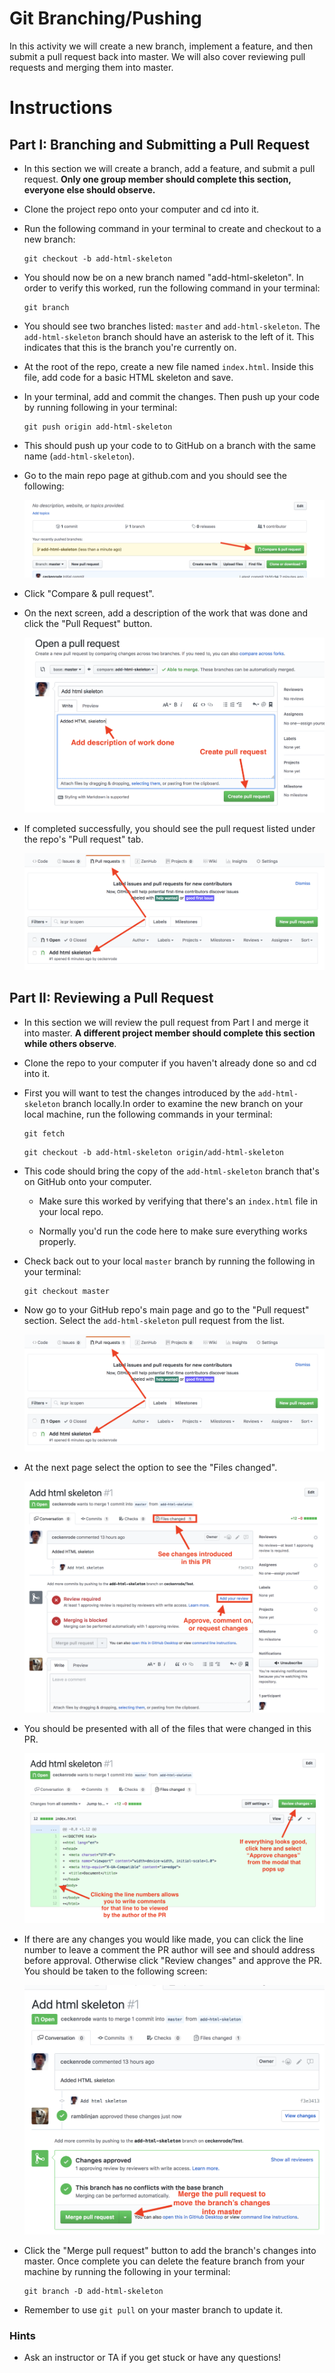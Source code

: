 # Git Branching/Pushing

In this activity we will create a new branch, implement a feature, and then submit a pull request back into master. We will also cover reviewing pull requests and merging them into master.

# Instructions

## Part I: Branching and Submitting a Pull Request

* In this section we will create a branch, add a feature, and submit a pull request. **Only one group member should complete this section, everyone else should observe.**

* Clone the project repo onto your computer and cd into it.

* Run the following command in your terminal to create and checkout to a new branch:

  ```
  git checkout -b add-html-skeleton
  ```

* You should now be on a new branch named "add-html-skeleton". In order to verify this worked, run the following command in your terminal:

  ```
  git branch
  ```

* You should see two branches listed: `master` and `add-html-skeleton`. The `add-html-skeleton` branch should have an asterisk to the left of it. This indicates that this is the branch you're currently on.

* At the root of the repo, create a new file named `index.html`. Inside this file, add code for a basic HTML skeleton and save.

* In your terminal, add and commit the changes. Then push up your code by running following in your terminal:

  ```
  git push origin add-html-skeleton
  ```

* This should push up your code to to GitHub on a branch with the same name (`add-html-skeleton`).

* Go to the main repo page at github.com and you should see the following:

  ![Recently Pushed](images/01-Recently-Pushed.png)

* Click "Compare & pull request".

* On the next screen, add a description of the work that was done and click the "Pull Request" button.

  ![Recently Pushed](images/02-Pull-Request.png)

* If completed successfully, you should see the pull request listed under the repo's "Pull request" tab.

  ![PR List](images/03-PR-List.png)

## Part II: Reviewing a Pull Request

* In this section we will review the pull request from Part I and merge it into master. **A different project member should complete this section while others observe**.

* Clone the repo to your computer if you haven't already done so and cd into it.

* First you will want to test the changes introduced by the `add-html-skeleton` branch locally.In order to examine the new branch on your local machine, run the following commands in your terminal:

  ```
  git fetch
  ```

  ```
  git checkout -b add-html-skeleton origin/add-html-skeleton
  ```

* This code should bring the copy of the `add-html-skeleton` branch that's on GitHub onto your computer. 

  * Make sure this worked by verifying that there's an `index.html` file in your local repo.

  * Normally you'd run the code here to make sure everything works properly.

* Check back out to your local `master` branch by running the following in your terminal:

  ```
  git checkout master
  ```

* Now go to your GitHub repo's main page and go to the "Pull request" section. Select the `add-html-skeleton` pull request from the list.

  ![PR List](images/03-PR-List.png)

* At the next page select the option to see the "Files changed".

  ![Review](images/04-Review.png)

* You should be presented with all of the files that were changed in this PR.

  ![Files Changed](images/05-Files-Changed.png)

* If there are any changes you would like made, you can click the line number to leave a comment the PR author will see and should address before approval. Otherwise click "Review changes" and approve the PR. You should be taken to the following screen:

  ![Approve](images/06-Approve.png)

* Click the "Merge pull request" button to add the branch's changes into master. Once complete you can delete the feature branch from your machine by running the following in your terminal:

  ```
  git branch -D add-html-skeleton
  ```

* Remember to use `git pull` on your master branch to update it.

### Hints

* Ask an instructor or TA if you get stuck or have any questions!
